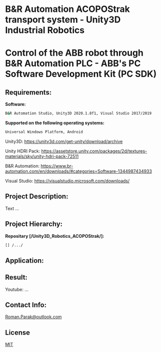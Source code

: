 # B&R Automation ACOPOStrak transport system - Unity3D Industrial Robotics

# Control of the ABB robot through B&R Automation PLC - ABB's PC Software Development Kit (PC SDK)

## Requirements:

**Software:**
```bash
B&R Automation Studio, Unity3D 2020.1.8f1, Visual Studio 2017/2019
```

**Supported on the following operating systems:**
```bash
Universal Windows Platform, Android
```

Unity3D: https://unity3d.com/get-unity/download/archive

Unity HDRI Pack: https://assetstore.unity.com/packages/2d/textures-materials/sky/unity-hdri-pack-72511

B&R Automation: https://www.br-automation.com/en/downloads/#categories=Software-1344987434933

Visual Studio: https://visualstudio.microsoft.com/downloads/

## Project Description:

Text ...

## Project Hierarchy:

**Repositary [/Unity3D_Robotics_ACOPOStrak/]:**

```bash
[] /.../
```

## Application:

## Result:

Youtube: ...

## Contact Info:
Roman.Parak@outlook.com

## License
[MIT](https://choosealicense.com/licenses/mit/)

